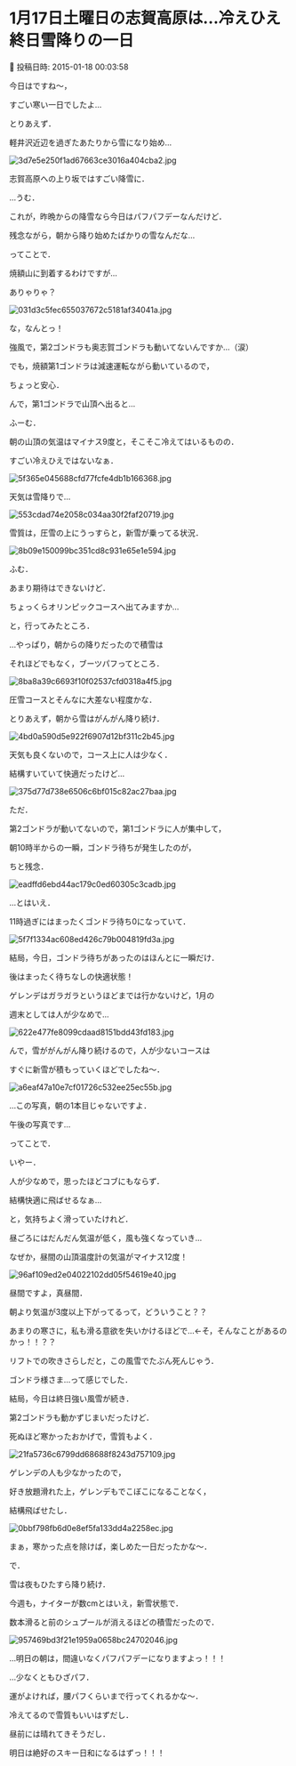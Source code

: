 # 1月17日土曜日の志賀高原は…冷えひえ終日雪降りの一日

📅 投稿日時: 2015-01-18 00:03:58

今日はですね～，


すごい寒い一日でしたよ…





とりあえず．


軽井沢近辺を過ぎたあたりから雪になり始め…




![3d7e5e250f1ad67663ce3016a404cba2.jpg](images/3d7e5e250f1ad67663ce3016a404cba2.jpg)




志賀高原への上り坂ではすごい降雪に．


…うむ．


これが，昨晩からの降雪なら今日はパフパフデーなんだけど．


残念ながら，朝から降り始めたばかりの雪なんだな…





ってことで．


焼額山に到着するわけですが…


ありゃりゃ？




![031d3c5fec655037672c5181af34041a.jpg](images/031d3c5fec655037672c5181af34041a.jpg)




な，なんとっ！


強風で，第2ゴンドラも奥志賀ゴンドラも動いてないんですか…（涙）





でも，焼額第1ゴンドラは減速運転ながら動いているので，


ちょっと安心．





んで，第1ゴンドラで山頂へ出ると…


ふーむ．


朝の山頂の気温はマイナス9度と，そこそこ冷えてはいるものの．


すごい冷えひえではないなぁ．




![5f365e045688cfd77fcfe4db1b166368.jpg](images/5f365e045688cfd77fcfe4db1b166368.jpg)







天気は雪降りで…




![553cdad74e2058c034aa30f2faf20719.jpg](images/553cdad74e2058c034aa30f2faf20719.jpg)




雪質は，圧雪の上にうっすらと，新雪が乗ってる状況．




![8b09e150099bc351cd8c931e65e1e594.jpg](images/8b09e150099bc351cd8c931e65e1e594.jpg)







ふむ．


あまり期待はできないけど．


ちょっくらオリンピックコースへ出てみますか…


と，行ってみたところ．


…やっぱり，朝からの降りだったので積雪は


それほどでもなく，ブーツパフってところ．




![8ba8a39c6693f10f02537cfd0318a4f5.jpg](images/8ba8a39c6693f10f02537cfd0318a4f5.jpg)




圧雪コースとそんなに大差ない程度かな．





とりあえず，朝から雪はがんがん降り続け．




![4bd0a590d5e922f6907d12bf311c2b45.jpg](images/4bd0a590d5e922f6907d12bf311c2b45.jpg)




天気も良くないので，コース上に人は少なく．


結構すいていて快適だったけど…




![375d77d738e6506c6bf015c82ac27baa.jpg](images/375d77d738e6506c6bf015c82ac27baa.jpg)




ただ．


第2ゴンドラが動いてないので，第1ゴンドラに人が集中して，


朝10時半からの一瞬，ゴンドラ待ちが発生したのが，


ちと残念．




![eadffd6ebd44ac179c0ed60305c3cadb.jpg](images/eadffd6ebd44ac179c0ed60305c3cadb.jpg)




…とはいえ．


11時過ぎにはまったくゴンドラ待ち0になっていて．




![5f7f1334ac608ed426c79b004819fd3a.jpg](images/5f7f1334ac608ed426c79b004819fd3a.jpg)




結局，今日，ゴンドラ待ちがあったのはほんとに一瞬だけ．


後はまったく待ちなしの快適状態！





ゲレンデはガラガラというほどまでは行かないけど，1月の


週末としては人が少なめで…




![622e477fe8099cdaad8151bdd43fd183.jpg](images/622e477fe8099cdaad8151bdd43fd183.jpg)




んで，雪ががんがん降り続けるので，人が少ないコースは


すぐに新雪が積もっていくほどでしたね～．




![a6eaf47a10e7cf01726c532ee25ec55b.jpg](images/a6eaf47a10e7cf01726c532ee25ec55b.jpg)




…この写真，朝の1本目じゃないですよ．


午後の写真です…





ってことで．


いやー．


人が少なめで，思ったほどコブにもならず．


結構快適に飛ばせるなぁ…


と，気持ちよく滑っていたけれど．


昼ごろにはだんだん気温が低く，風も強くなっていき…


なぜか，昼間の山頂温度計の気温がマイナス12度！




![96af109ed2e04022102dd05f54619e40.jpg](images/96af109ed2e04022102dd05f54619e40.jpg)




昼間ですよ，真昼間．


朝より気温が3度以上下がってるって，どういうこと？？





あまりの寒さに，私も滑る意欲を失いかけるほどで…←そ，そんなことがあるのかっ！！？？


リフトでの吹きさらしだと，この風雪でたぶん死んじゃう．


ゴンドラ様さま…って感じでした．





結局，今日は終日強い風雪が続き．


第2ゴンドラも動かずじまいだったけど．


死ぬほど寒かったおかげで，雪質もよく．




![21fa5736c6799dd68688f8243d757109.jpg](images/21fa5736c6799dd68688f8243d757109.jpg)




ゲレンデの人も少なかったので，


好き放題滑れた上，ゲレンデもでこぼこになることなく，


結構飛ばせたし．




![0bbf798fb6d0e8ef5fa133dd4a2258ec.jpg](images/0bbf798fb6d0e8ef5fa133dd4a2258ec.jpg)




まぁ，寒かった点を除けば，楽しめた一日だったかな～．





で．


雪は夜もひたすら降り続け．


今週も，ナイターが数cmとはいえ，新雪状態で．


数本滑ると前のシュプールが消えるほどの積雪だったので．




![957469bd3f21e1959a0658bc24702046.jpg](images/957469bd3f21e1959a0658bc24702046.jpg)




…明日の朝は，間違いなくパフパフデーになりますよっ！！！





…少なくともひざパフ．


運がよければ，腰パフくらいまで行ってくれるかな～．


冷えてるので雪質もいいはずだし．


昼前には晴れてきそうだし．


明日は絶好のスキー日和になるはずっ！！！
